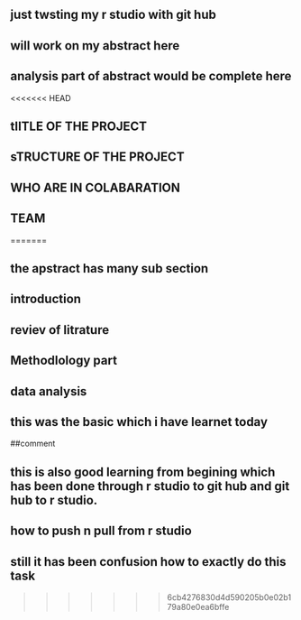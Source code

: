 ## just twsting my r studio with git hub
## will work on my abstract here
## analysis part of abstract would be complete here
<<<<<<< HEAD

## tIITLE OF THE PROJECT

## sTRUCTURE OF THE PROJECT

## WHO ARE IN COLABARATION

## TEAM
=======
## the apstract has many sub section 
## introduction
## reviev of litrature 
## Methodlology part
## data analysis

## this was the basic which i have learnet today

##comment 
## this is also good learning from begining which has been done through r studio to git hub and git hub to r studio.
## how to push n pull from r studio 
## still it has been confusion how to exactly do this task
>>>>>>> 6cb4276830d4d590205b0e02b179a80e0ea6bffe

